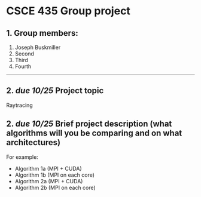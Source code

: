 # CSCE 435 Group project

## 1. Group members:
1. Joseph Buskmiller
2. Second
3. Third
4. Fourth

---

## 2. _due 10/25_ Project topic
Raytracing

## 2. _due 10/25_ Brief project description (what algorithms will you be comparing and on what architectures)

For example:
- Algorithm 1a (MPI + CUDA)
- Algorithm 1b (MPI on each core)
- Algorithm 2a (MPI + CUDA)
- Algorithm 2b (MPI on each core)
